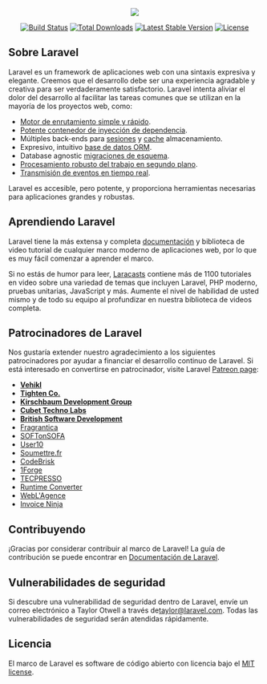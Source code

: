 <p align="center"><img src="https://laravel.com/assets/img/components/logo-laravel.svg"></p>

<p align="center">
<a href="https://travis-ci.org/laravel/framework"><img src="https://travis-ci.org/laravel/framework.svg" alt="Build Status"></a>
<a href="https://packagist.org/packages/laravel/framework"><img src="https://poser.pugx.org/laravel/framework/d/total.svg" alt="Total Downloads"></a>
<a href="https://packagist.org/packages/laravel/framework"><img src="https://poser.pugx.org/laravel/framework/v/stable.svg" alt="Latest Stable Version"></a>
<a href="https://packagist.org/packages/laravel/framework"><img src="https://poser.pugx.org/laravel/framework/license.svg" alt="License"></a>
</p>

## Sobre Laravel

Laravel es un framework de aplicaciones web con una sintaxis expresiva y elegante. Creemos que el desarrollo debe ser una experiencia agradable y creativa para ser verdaderamente satisfactorio. Laravel intenta aliviar el dolor del desarrollo al facilitar las tareas comunes que se utilizan en la mayoría de los proyectos web, como:

* [Motor de enrutamiento simple y rápido](https://laravel.com/docs/routing).
* [Potente contenedor de inyección de dependencia](https://laravel.com/docs/container).
* Múltiples back-ends para [sesiones](https://laravel.com/docs/session) y [cache](https://laravel.com/docs/cache) almacenamiento.
* Expresivo, intuitivo [base de datos ORM](https://laravel.com/docs/eloquent).
* Database agnostic [migraciones de esquema](https://laravel.com/docs/migrations).
* [Procesamiento robusto del trabajo en segundo plano](https://laravel.com/docs/queues).
* [Transmisión de eventos en tiempo real](https://laravel.com/docs/broadcasting).

Laravel es accesible, pero potente, y proporciona herramientas necesarias para aplicaciones grandes y robustas.

## Aprendiendo Laravel

Laravel tiene la más extensa y completa [documentación](https://laravel.com/docs) y biblioteca de video tutorial de cualquier marco moderno de aplicaciones web, por lo que es muy fácil comenzar a aprender el marco.

Si no estás de humor para leer, [Laracasts](https://laracasts.com) contiene más de 1100 tutoriales en video sobre una variedad de temas que incluyen Laravel, PHP moderno, pruebas unitarias, JavaScript y más. Aumente el nivel de habilidad de usted mismo y de todo su equipo al profundizar en nuestra biblioteca de videos completa.

## Patrocinadores de Laravel

Nos gustaría extender nuestro agradecimiento a los siguientes patrocinadores por ayudar a financiar el desarrollo continuo de Laravel. Si está interesado en convertirse en patrocinador, visite Laravel [Patreon page](https://patreon.com/taylorotwell):

* **[Vehikl](https://vehikl.com/)**
* **[Tighten Co.](https://tighten.co)**
* **[Kirschbaum Development Group](https://kirschbaumdevelopment.com)**
* **[Cubet Techno Labs](https://cubettech.com)**
* **[British Software Development](https://www.britishsoftware.co)**
* [Fragrantica](https://www.fragrantica.com)
* [SOFTonSOFA](https://softonsofa.com/)
* [User10](https://user10.com)
* [Soumettre.fr](https://soumettre.fr/)
* [CodeBrisk](https://codebrisk.com)
* [1Forge](https://1forge.com)
* [TECPRESSO](https://tecpresso.co.jp/)
* [Runtime Converter](http://runtimeconverter.com/)
* [WebL'Agence](https://weblagence.com/)
* [Invoice Ninja](https://www.invoiceninja.com)

## Contribuyendo

¡Gracias por considerar contribuir al marco de Laravel! La guía de contribución se puede encontrar en [Documentación de Laravel](https://laravel.com/docs/contributions).

## Vulnerabilidades de seguridad

Si descubre una vulnerabilidad de seguridad dentro de Laravel, envíe un correo electrónico a Taylor Otwell a través de[taylor@laravel.com](mailto:taylor@laravel.com). Todas las vulnerabilidades de seguridad serán atendidas rápidamente.

## Licencia

El marco de Laravel es software de código abierto con licencia bajo el [MIT license](https://opensource.org/licenses/MIT).
